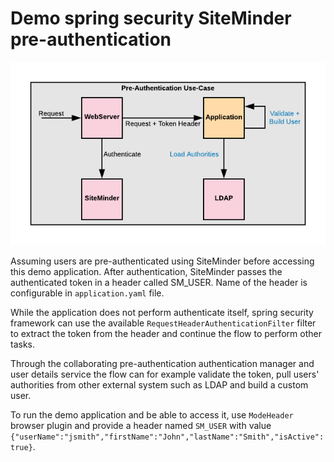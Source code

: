 # Demo spring security SiteMinder pre-authentication

![SiteMinder use case](./images/siteminder_usecase.png)

Assuming users are pre-authenticated using SiteMinder before accessing this demo application. 
After authentication, SiteMinder passes the authenticated token in a header called SM_USER. 
Name of the header is configurable in `application.yaml` file. 

While the application does not perform authenticate itself, spring security 
framework can use the available `RequestHeaderAuthenticationFilter` filter 
to extract the token from the header and continue the flow to perform other tasks. 

Through the collaborating pre-authentication authentication manager and user details 
service the flow can for example validate the token, pull users' authorities from other external 
system such as LDAP and build a custom user.

To run the demo application and be able to access it, use `ModeHeader` browser 
plugin and provide a header named `SM_USER` with value 
`{"userName":"jsmith","firstName":"John","lastName":"Smith","isActive":true}`.
